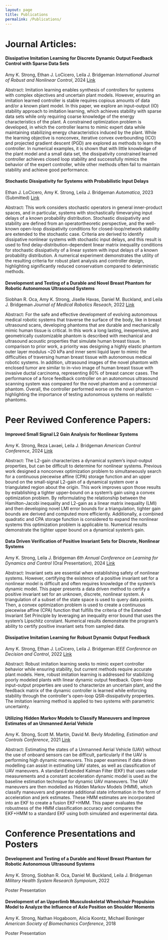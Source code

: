 ```yaml
---
layout: page
title: Publications
permalink: /Publications/
---
```


# Journal Articles:

#### **Dissipative Imitation Learning for Discrete Dynamic Output Feedback Control with Sparse Data Sets**
Amy K. Strong, Ethan J. LoCicero, Leila J. Bridgeman
*International Journal of Robust and Nonlinear Control*, 2024
[Link](https://onlinelibrary.wiley.com/doi/abs/10.1002/rnc.7398)

Abstract:
Imitation learning enables synthesis of controllers for systems with complex objectives and uncertain plant models. However, ensuring an imitation learned controller is stable requires copious amounts of data and/or a known plant model. In this paper, we explore an input–output (IO) stability approach to imitation learning, which achieves stability with sparse data sets while only requiring coarse knowledge of the energy characteristics of the plant. A constrained optimization problem is developed, in which the controller learns to mimic expert data while maintaining stabilizing energy characteristics induced by the plant. While the learning objective is nonconvex, iterative convex overbounding (ICO) and projected gradient descent (PGD) are explored as methods to learn the controller. In numerical examples, it is shown that with little knowledge of the plant model and a small data set, the dissipativity constrained learned controller achieves closed loop stability and successfully mimics the behavior of the expert controller, while other methods often fail to maintain stability and achieve good performance.

#### **Stochastic Dissipativity for Systems with Probabilistic Input Delays**
Ethan J. LoCicero, Amy K. Strong, Leila J. Bridgeman
*Automatica*, 2023 (Submitted)
[Link](https://arxiv.org/pdf/2401.02569)

Abstract: 
This work considers stochastic operators in general inner-product spaces, and in particular, systems with stochastically timevarying input delays of a known probability distribution. Stochastic dissipativity and stability are defined from an operatortheoretic perspective, and the well-known open-loop dissipativity conditions for closed-loop/network stability are extended to the stochastic case. Criteria are derived to identify dissipative nonlinear systems with stochastic input delays, and this result is used to find delay-distribution-dependent linear matrix inequality conditions for stochastic dissipativity of a linear system with input delays of a known probability distribution. A numerical experiment demonstrates the utility of the resulting criteria for robust plant analysis and controller design, highlighting significantly reduced conservatism compared to deterministic methods.

#### **Development and Testing of a Durable and Novel Breast Phantom for Robotic Autonomous Ultrasound Systems**
Siobhan R. Oca, Amy K. Strong, Jiselle Havas, Daniel M. Buckland, and Leila J. Bridgeman
*Journal of Medical Robotics Reseach*, 2022
[Link](https://www.worldscientific.com/doi/abs/10.1142/S2424905X22410100)

Abstract:
For the safe and effective development of evolving autonomous medical robotic systems that traverse the surface of the body, like in breast ultrasound scans, developing phantoms that are durable and mechanically mimic human tissue is critical. In this work a long lasting, inexpensive, and geometrically customizable phantom is described with mechanical and ultrasound acoustic properties that simulate human breast tissue. In comparison to prior work, a priority was designing a highly elastic phantom outer layer modulus ~20 kPa and inner semi liquid layer to mimic the difficulties of traversing human breast tissue with autonomous medical robotic systems. In addition, ultrasound images of the novel phantom with enclosed tumor are similar to in-vivo image of human breast tissue with invasive ductal carcinoma, representing 80\% of breast cancer cases. The performance of a force feedback controller on an autonomous ultrasound scanning system was compared for the novel phantom and a commercial phantom. Overall, the controller performed worse on the novel phantom -- highlighting the importance of testing autonomous systems on realistic phantoms.

# Peer Reviwed Conference Papers:

#### **Improved Small Signal L2 Gain Analysis for Nonlinear Systems**
 Amy K. Strong, Reza Lavaei, Leila J. Bridgeman
*American Control Conference*, 2024
[Link](https://arxiv.org/abs/2309.08034)

Abstract: 
The L2-gain characterizes a dynamical system’s input-output properties, but can be difficult to determine for nonlinear systems. Previous work designed a nonconvex optimization problem to simultaneously search for a continuous piecewise affine (CPA) storage function and an upper bound on the small-signal L2-gain of a dynamical system over a triangulated region about the origin. This work improves upon those results by establishing a tighter upper-bound on a system’s gain using a convex optimization problem. By reformulating the relationship between the Hamilton-Jacobi inequality and L2-gain as a linear matrix inequality (LMI) and then developing novel LMI error bounds for a triangulation, tighter gain bounds are derived and computed more efficiently. Additionally, a combined quadratic and CPA storage function is considered to expand the nonlinear systems this optimization problem is applicable to. Numerical results demonstrate the tighter upper bound on a dynamical system’s gain.

#### **Data Driven Verification of Positive Invariant Sets for Discrete, Nonlinear Systems**
Amy K. Strong, Leila J. Bridgeman
*6th Annual Conference on Learning for Dynamics and Control* (Oral Presentation), 2024
[Link](https://proceedings.mlr.press/v242/strong24a/strong24a.pdf)

Abstract:
Invariant sets are essential when establishing safety of nonlinear systems. However, certifying the existence of a positive invariant set for a nonlinear model is difficult and often requires knowledge of the system’s dynamic model. This paper presents a data driven method to certify a positive invariant set for an unknown, discrete, nonlinear system. A triangulation of a subset of the state space is used to query data points. Then, a convex optimization problem is used to create a continuous piecewise affine (CPA) function that fulfills the criteria of the Extended Invariant Set Principle by leveraging an inequality error bound that uses the system’s Lipschitz constant. Numerical results demonstrate the program’s ability to certify positive invariant sets from sampled data.

#### **Dissipative Imitation Learning for Robust Dynamic Output Feedback**
Amy K. Strong, Ethan J. LoCicero, Leila J. Bridgeman
*IEEE Conference on Decision and Control*, 2022
[Link](https://ieeexplore.ieee.org/abstract/document/9992760)

Abstract: 
Robust imitation learning seeks to mimic expert controller behavior while ensuring stability, but current methods require accurate plant models. Here, robust imitation learning is addressed for stabilizing poorly modeled plants with linear dynamic output feedback. Open-loop input-output properties are used to characterize an uncertain plant, and the feedback matrix of the dynamic controller is learned while enforcing stability through the controller's open-loop QSR-dissipativity properties. The imitation learning method is applied to two systems with parametric uncertainty.

#### **Utilizing Hidden Markov Models to Classify Maneuvers and Improve Estimates of an Unmanned Aerial Vehicle**
Amy K. Strong, Scott M. Martin, David M. Bevly
*Modelling, Estimation and Controls Conference*, 2021
[Link](https://www.sciencedirect.com/science/article/pii/S2405896321022588)

Abstract:
Estimating the states of a Unmanned Aerial Vehicle (UAV) without the use of onboard sensors can be difficult, particularly if the UAV is performing high dynamic maneuvers. This paper examines if data driven modelling can assist in estimating UAV states, as well as classification of UAV maneuvers. A standard Extended Kalman Filter (EKF) that uses radar measurements and a constant acceleration dynamic model is used as the baseline estimation technique for dynamic UAV maneuvers. The UAV maneuvers are then modelled as Hidden Markov Models (HMM), which classify maneuvers and generate additional state information in the form of acceleration and jerk estimates. These HMM estimates are incorporated into an EKF to create a fusion EKF+HMM. This paper evaluates the robustness of the HMM classification accuracy and compares the EKF+HMM to a standard EKF using both simulated and experimental data.


# Conference Presentations and Posters

#### **Development and Testing of a Durable and Novel Breast Phantom for Robotic Autonomous Ultrasound Systems**
Amy K. Strong, Siobhan R. Oca, Daniel M. Buckland, Leila J. Bridgeman
*Military Health System Research Sympoium*, 2022 

Poster Presentation

#### **Development of an Upperlimb Musculoskeletal Wheelchair Propulsion Model to Analyze the Influence of Axle Position on Shoulder Moments**
Amy K. Strong, Nathan Hogaboom, Alicia Koontz, Michael Boninger
*American Society of Biomechanics Conference*, 2018

Poster Presentation
